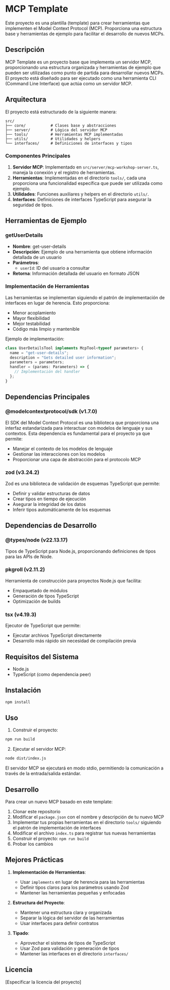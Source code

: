 # MCP Template

Este proyecto es una plantilla (template) para crear herramientas que implementen el Model Context Protocol (MCP). Proporciona una estructura base y herramientas de ejemplo para facilitar el desarrollo de nuevos MCPs.

## Descripción

MCP Template es un proyecto base que implementa un servidor MCP, proporcionando una estructura organizada y herramientas de ejemplo que pueden ser utilizadas como punto de partida para desarrollar nuevos MCPs. El proyecto está diseñado para ser ejecutado como una herramienta CLI (Command Line Interface) que actúa como un servidor MCP.

## Arquitectura

El proyecto está estructurado de la siguiente manera:

```
src/
├── core/           # Clases base y abstracciones
├── server/         # Lógica del servidor MCP
├── tools/          # Herramientas MCP implementadas
├── utils/          # Utilidades y helpers
└── interfaces/     # Definiciones de interfaces y tipos
```

### Componentes Principales

1. **Servidor MCP**: Implementado en `src/server/mcp-workshop-server.ts`, maneja la conexión y el registro de herramientas.
2. **Herramientas**: Implementadas en el directorio `tools/`, cada una proporciona una funcionalidad específica que puede ser utilizada como ejemplo.
3. **Utilidades**: Funciones auxiliares y helpers en el directorio `utils/`.
4. **Interfaces**: Definiciones de interfaces TypeScript para asegurar la seguridad de tipos.

## Herramientas de Ejemplo

### getUserDetails

- **Nombre**: get-user-details
- **Descripción**: Ejemplo de una herramienta que obtiene información detallada de un usuario
- **Parámetros**:
  - `userId`: ID del usuario a consultar
- **Retorna**: Información detallada del usuario en formato JSON

### Implementación de Herramientas

Las herramientas se implementan siguiendo el patrón de implementación de interfaces en lugar de herencia. Esto proporciona:

- Menor acoplamiento
- Mayor flexibilidad
- Mejor testabilidad
- Código más limpio y mantenible

Ejemplo de implementación:

```typescript
class UserDetailsTool implements McpTool<typeof parameters> {
  name = "get-user-details";
  description = "Gets detailed user information";
  parameters = parameters;
  handler = (params: Parameters) => {
    // Implementación del handler
  };
}
```

## Dependencias Principales

### @modelcontextprotocol/sdk (v1.7.0)

El SDK del Model Context Protocol es una biblioteca que proporciona una interfaz estandarizada para interactuar con modelos de lenguaje y sus contextos. Esta dependencia es fundamental para el proyecto ya que permite:

- Manejar el contexto de los modelos de lenguaje
- Gestionar las interacciones con los modelos
- Proporcionar una capa de abstracción para el protocolo MCP

### zod (v3.24.2)

Zod es una biblioteca de validación de esquemas TypeScript que permite:

- Definir y validar estructuras de datos
- Crear tipos en tiempo de ejecución
- Asegurar la integridad de los datos
- Inferir tipos automáticamente de los esquemas

## Dependencias de Desarrollo

### @types/node (v22.13.17)

Tipos de TypeScript para Node.js, proporcionando definiciones de tipos para las APIs de Node.

### pkgroll (v2.11.2)

Herramienta de construcción para proyectos Node.js que facilita:

- Empaquetado de módulos
- Generación de tipos TypeScript
- Optimización de builds

### tsx (v4.19.3)

Ejecutor de TypeScript que permite:

- Ejecutar archivos TypeScript directamente
- Desarrollo más rápido sin necesidad de compilación previa

## Requisitos del Sistema

- Node.js
- TypeScript (como dependencia peer)

## Instalación

```bash
npm install
```

## Uso

1. Construir el proyecto:

```bash
npm run build
```

2. Ejecutar el servidor MCP:

```bash
node dist/index.js
```

El servidor MCP se ejecutará en modo stdio, permitiendo la comunicación a través de la entrada/salida estándar.

## Desarrollo

Para crear un nuevo MCP basado en este template:

1. Clonar este repositorio
2. Modificar el `package.json` con el nombre y descripción de tu nuevo MCP
3. Implementar tus propias herramientas en el directorio `tools/` siguiendo el patrón de implementación de interfaces
4. Modificar el archivo `index.ts` para registrar tus nuevas herramientas
5. Construir el proyecto: `npm run build`
6. Probar los cambios

## Mejores Prácticas

1. **Implementación de Herramientas**:

   - Usar `implements` en lugar de herencia para las herramientas
   - Definir tipos claros para los parámetros usando Zod
   - Mantener las herramientas pequeñas y enfocadas

2. **Estructura del Proyecto**:

   - Mantener una estructura clara y organizada
   - Separar la lógica del servidor de las herramientas
   - Usar interfaces para definir contratos

3. **Tipado**:
   - Aprovechar el sistema de tipos de TypeScript
   - Usar Zod para validación y generación de tipos
   - Mantener las interfaces en el directorio `interfaces/`

## Licencia

[Especificar la licencia del proyecto]
